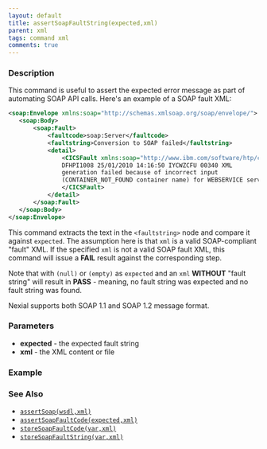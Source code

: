 ```yaml
---
layout: default
title: assertSoapFaultString(expected,xml)
parent: xml
tags: command xml
comments: true
---
```



### Description
This command is useful to assert the expected error message as part of automating SOAP API calls. Here's an example of 
a SOAP fault XML:

```xml
<soap:Envelope xmlns:soap="http://schemas.xmlsoap.org/soap/envelope/">
   <soap:Body>
       <soap:Fault>
           <faultcode>soap:Server</faultcode>
           <faultstring>Conversion to SOAP failed</faultstring>
           <detail>
               <CICSFault xmlns:soap="http://www.ibm.com/software/htp/cics/WSFault">
               DFHPI1008 25/01/2010 14:16:50 IYCWZCFU 00340 XML
               generation failed because of incorrect input 
               (CONTAINER_NOT_FOUND container name) for WEBSERVICE servicename. 
               </CICSFault> 
           </detail> 
       </soap:Fault>
   </soap:Body>  
</soap:Envelope>
```

This command extracts the text in the `<faultstring>` node and compare it against `expected`. The assumption here is 
that `xml` is a valid SOAP-compliant "fault" XML. If the specified `xml` is not a valid SOAP fault XML, this 
command will issue a **FAIL** result against the corresponding step.  

Note that with `(null)` or `(empty)` as `expected` and an `xml` **WITHOUT** "fault string" will result in **PASS** - 
meaning, no fault string was expected and no fault string was found.

Nexial supports both SOAP 1.1 and SOAP 1.2 message format.


### Parameters
- **expected** - the expected fault string
- **xml** - the XML content or file


### Example


### See Also
- [`assertSoap(wsdl,xml)`](assertSoap(wsdl,xml))
- [`assertSoapFaultCode(expected,xml)`](assertSoapFaultCode(expected,xml))
- [`storeSoapFaultCode(var,xml)`](storeSoapFaultCode(var,xml))
- [`storeSoapFaultString(var,xml)`](storeSoapFaultString(var,xml))
